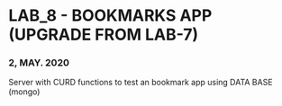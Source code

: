 <h1> LAB_8 - BOOKMARKS APP (UPGRADE FROM LAB-7)</h1>
<h3> 2, MAY. 2020 </h3>

<p> Server with CURD functions to test an bookmark app using DATA BASE (mongo) </p>
